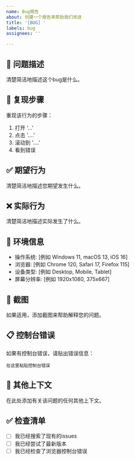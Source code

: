 ```yaml
---
name: Bug报告
about: 创建一个报告来帮助我们改进
title: '[BUG] '
labels: bug
assignees: ''

---
```


## 🐛 问题描述
清楚简洁地描述这个bug是什么。

## 🔄 复现步骤
重现该行为的步骤：
1. 打开 '...'
2. 点击 '....'
3. 滚动到 '....'
4. 看到错误

## ✅ 期望行为
清楚简洁地描述您期望发生什么。

## ❌ 实际行为
清楚简洁地描述实际发生了什么。

## 📱 环境信息
 - 操作系统: [例如 Windows 11, macOS 13, iOS 16]
 - 浏览器: [例如 Chrome 120, Safari 17, Firefox 115]
 - 设备类型: [例如 Desktop, Mobile, Tablet]
 - 屏幕分辨率: [例如 1920x1080, 375x667]

## 📸 截图
如果适用，添加截图来帮助解释您的问题。

## 📋 控制台错误
如果有控制台错误，请贴出错误信息：
```
在这里粘贴控制台错误
```

## 🔧 其他上下文
在此处添加有关该问题的任何其他上下文。

## ✅ 检查清单
- [ ] 我已经搜索了现有的issues
- [ ] 我已经尝试了最新版本
- [ ] 我已经检查了浏览器控制台错误
